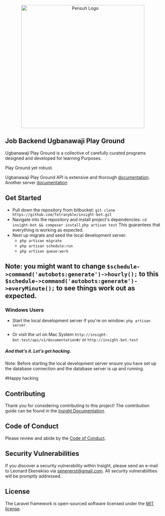 <p align="center">
    <a href="https://ugbanawaji.com/api/v1/documentation" target="_blank">
        <img src="https://media.licdn.com/dms/image/C4D16AQGXE5mUQHQTQA/profile-displaybackgroundimage-shrink_200_800/0/1621539157957?e=1717027200&amp;v=beta&amp;t=Z7ztgmcfAUZ3vao5VXLbm9PMmqf7WUjBLl-LpN1VM2I" alt="Pensuh Logo" width="400">
    </a>
</p>

<p align="center">

</p>

## Job Backend Ugbanawaji Play Ground

Ugbanawaji Play Ground is a collective of carefully curated programs designed and developed for learning Purposes.

Play Ground yet robust.


Ugbanawaji Play Ground API is extensive and thorough [documentation](https://insight-bot.test/api/v1/documentation).
Another server [documentation](https://api.insight.ai/api/v1/documentation)

## Get Started

- Pull down the repository from bitbucket:
  `git clone https://github.com/Tetranyble/insight-bot.git`
- Navigate into the repository and install project's dependencies:
  `cd insight-bot && composer install`
  `php artisan test` This guarantees that everything is working as expected.
- Next up migrate and seed the local development server:
  - `php artisan migrate`
  - `php artisan schedule:run`
  - `php artisan queue:work`

Note: you might want to change `$schedule->command('autobots:generate')->hourly();` to this `$schedule->command('autobots:generate')->everyMinute();`
    to see things work out as expected.
  - 
### Windows Users
- Start the local development server if you're on window: `php artisan server`


- Or visit the url on Mac System `http://insight-bot.test/api/v1/documentation#/` or `http://insight-bot.test`

##### And that's it. Let's get hacking.

Note: Before starting the local development server ensure you have set up the database connection and the database server is up and running.


#Happy hacking

## Contributing

Thank you for considering contributing to this project! The contribution guide can be found in the [Insight Documentation](http://insight-bot.test/docs/contributions).

## Code of Conduct

Please review and abide by the [Code of Conduct](http://insight-bot.test/api/contributions#code-of-conduct).

## Security Vulnerabilities

If you discover a security vulnerability within Insight, please send an e-mail to Leonard Ekenekiso via [senenerst@gmail.com](senenerst@gmail.com). All security vulnerabilities will be promptly addressed.

## License

The Laravel framework is open-sourced software licensed under the [MIT license](orhttps://opensource.org/licenses/MIT).

